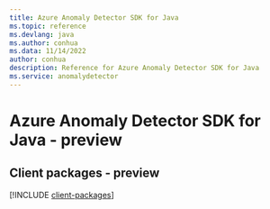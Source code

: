 ```yaml
---
title: Azure Anomaly Detector SDK for Java
ms.topic: reference
ms.devlang: java
ms.author: conhua
ms.data: 11/14/2022
author: conhua
description: Reference for Azure Anomaly Detector SDK for Java
ms.service: anomalydetector
---
```

# Azure Anomaly Detector SDK for Java - preview

## Client packages - preview
[!INCLUDE [client-packages](anomaly-detector-client-index.md)]